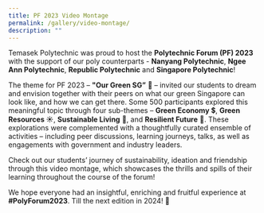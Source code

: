 ```yaml
---
title: PF 2023 Video Montage
permalink: /gallery/video-montage/
description: ""
---
```

Temasek Polytechnic was proud to host the **Polytechnic Forum (PF) 2023** with the support of our poly counterparts - **Nanyang Polytechnic**, **Ngee Ann Polytechnic**, **Republic Polytechnic** and **Singapore Polytechnic**! 

The theme for PF 2023 – **"Our Green SG”** 🌿 – invited our students to dream and envision together with their peers on what our green Singapore can look like, and how we can get there. Some 500 participants explored this meaningful topic through four sub-themes – **Green Economy** 💲, **Green Resources ☀️**, **Sustainable Living** 🌳, and **Resilient Future** 💪. These explorations were complemented with a thoughtfully curated ensemble of activities – including peer discussions, learning journeys, talks, as well as engagements with government and industry leaders.

Check out our students’ journey of sustainability, ideation and friendship through this video montage, which showcases the thrills and spills of their learning throughout the course of the forum!



We hope everyone had an insightful, enriching and fruitful experience at **#PolyForum2023**. Till the next edition in 2024! 👋

